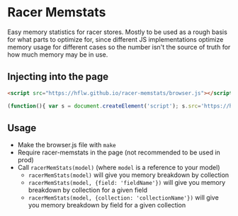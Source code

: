 Racer Memstats
==============

Easy memory statistics for racer stores. Mostly to be used as a rough basis for what parts to optimize for, since different JS implementations optimize memory usage for different cases so the number isn't the source of truth for how much memory may be in use.

Injecting into the page
-----------------------

```html
<script src="https://hflw.github.io/racer-memstats/browser.js"></script>
```

```javascript
(function(){ var s = document.createElement('script'); s.src='https://hflw.github.io/racer-memstats/browser.js'; document.head.appendChild(s);})();
```

Usage
-----

 - Make the browser.js file with `make`
 - Require racer-memstats in the page (not recommended to be used in prod)
 - Call `racerMemStats(model)` (where `model` is a reference to your model)
   - `racerMemStats(model)` will give you memory breakdown by collection
   - `racerMemStats(model, {field: 'fieldName'})` will give you memory breakdown by collection for a given field
   - `racerMemStats(model, {collection: 'collectionName'})` will give you memory breakdown by field for a given collection
